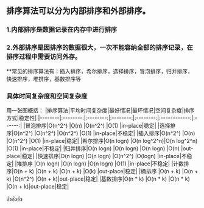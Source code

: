 ## 排序算法可以分为内部排序和外部排序。
### 1.内部排序是数据记录在内存中进行排序
### 2.外部排序是因排序的数据很大，一次不能容纳全部的排序记录，在排序过程中需要访问外存。
\*\*常见的排序算法有：插入排序，希尔排序，选择排序，冒泡排序，归并排序，快速排序，堆排序，基数排序等

### 具体时间复杂度和空间复杂度
用一张图概括：
|排序算法|平均时间复杂度|最好情况|最坏情况|空间复杂度|排序方式|稳定性|
|--------|:--------:|:--------:|:--------:|:--------:|:------------:|:------:|
|冒泡排序|O(n^2^)   |O(n)        |O(n^2^)       |O(1)    |in-place|稳定|
|选择排序|O(n^2^)   |O(n^2^)     |O(n^2^)       |O(1)    |in-place|不稳定|
|插入排序|O(n^2^)   |O(n)        |O(n^2^)       |O(1)    |in-place|稳定|
|希尔排序|O(n logn) |O(n log^2^n)|O(n log^2^n)  |O(1)    |in-place|不稳定|
|归并排序|O(n logn) |O(n logn)   |O(n logn)     |O(n)    |out-place|稳定|
|快速排序|O(n logn) |O(n logn)   |O(n^2^)       |O(logn) |in-place|不稳定|
|堆排序  |O(n logn) |O(n logn)   |O(n logn)     |O(1)    |in-place|不稳定|
|计数排序|O(n + k)  |O(n + k)    |O(n + k)      |O(k)    |out-place|稳定|
|桶排序  |O(n + k)  |O(n + k)    |O(n^2^)       |O(n + k)|out-place|稳定|
|基数排序|O(n * k)  |O(n * k)    |O(n * k)      |O(n + k)|out-place|稳定|

:+1::+1::+1:
